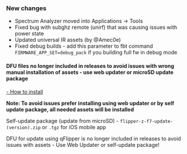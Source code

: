 ### New changes
* Spectrum Analyzer moved into Applications -> Tools
* Fixed bug with subghz remote (unirf) that was causing issues with power state
* Updated universal IR assets (by @Amec0e)
* Fixed debug builds - add this parameter to fbt command `FIRMWARE_APP_SET=debug_pack` if you building full fw in debug mode

#### **DFU files no longer included in releases to avoid issues with wrong manual installation of assets - use web updater or microSD update package**

[- How to install](https://github.com/Eng1n33r/flipperzero-firmware/blob/dev/documentation/HowToInstall.md)

**Note: To avoid issues prefer installing using web updater or by self update package, all needed assets will be installed**

Self-update package (update from microSD) - `flipper-z-f7-update-(version).zip` or `.tgz` for iOS mobile app

DFU for update using qFlipper is no longer included in releases to avoid issues with assets - Use Web Updater or self-update package!

